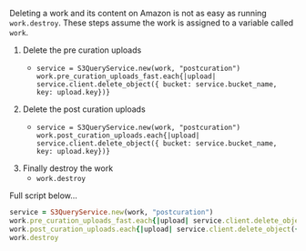 Deleting a work and its content on Amazon is not as easy as running `work.destroy`.
These steps assume the work is assigned to a variable called `work`.
1. Delete the pre curation uploads
   * ```
     service = S3QueryService.new(work, "postcuration")
     work.pre_curation_uploads_fast.each{|upload| service.client.delete_object({ bucket: service.bucket_name, key: upload.key})}
     ```
1. Delete the post curation uploads
   * ```
     service = S3QueryService.new(work, "postcuration")
     work.post_curation_uploads.each{|upload| service.client.delete_object({ bucket: service.bucket_name, key: upload.key})}
     ```
1. Finally destroy the work
   * `work.destroy`

Full script below...
```ruby
service = S3QueryService.new(work, "postcuration")
work.pre_curation_uploads_fast.each{|upload| service.client.delete_object({ bucket: service, bucket_name, key: upload.key})}
work.post_curation_uploads.each{|upload| service.client.delete_object({ bucket: service.bucket_name, key: upload.key})}
work.destroy
```
